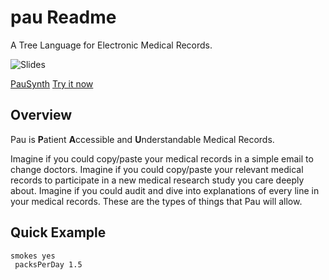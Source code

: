 # pau Readme

A Tree Language for Electronic Medical Records.

![Slides](slides.gif)

[PauSynth](https://pau.treenotation.org/synth/)
[Try it now](http://jtree.treenotation.org/designer/#grammar%0A%20pauNode%0A%20%20root%0A%20%20description%20Extends%20Pau%20gramamr%20with%20NIST%20smoking%20status.%0A%20%20inScope%20smokesNode%0A%20%20example%0A%20%20%20smokes%3F%20yes%0A%20%20%20%20packsPerDay%201.5%0A%20keywordCell%0A%20floatCell%0A%20intCell%0A%20smokingStatusCell%0A%20%20enum%20yes%20never%20previousSmoker%0A%20%20highlightScope%20constant.numeric%0A%20packsPerDayCell%0A%20%20description%20How%20many%20packs%20per%20day%20do%20they%20currently%20smoke%3F%0A%20%20extends%20floatCell%0A%20cigarettesPerDayCell%0A%20%20description%20How%20many%20cigarettes%20per%20day%20do%20they%20currently%20smoke%3F%0A%20%20extends%20intCell%0A%20packsPerDayNode%0A%20%20cells%20keywordCell%20packsPerDayCell%0A%20cigarettesPerDayNode%0A%20%20cells%20keywordCell%20cigarettesPerDayCell%0A%20smokesNode%0A%20%20match%20smokes%3F%0A%20%20cells%20keywordCell%20smokingStatusCell%0A%20%20inScope%20packsPerDayNode%20cigarettesPerDayNode%0Asample%0A%20smokes%3F%20yes%0A%20%20packsPerDay%201.5)

## Overview

Pau is **P**atient **A**ccessible and **U**nderstandable Medical Records.

Imagine if you could copy/paste your medical records in a simple email to change doctors. Imagine if you could copy/paste your relevant medical records to participate in a new medical research study you care deeply about. Imagine if you could audit and dive into explanations of every line in your medical records. These are the types of things that Pau will allow.

## Quick Example

    smokes yes
     packsPerDay 1.5
